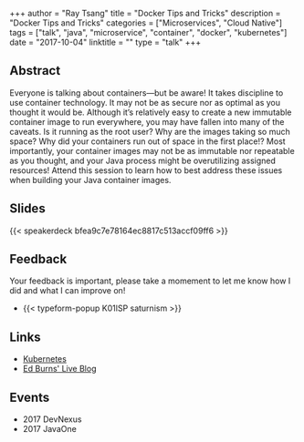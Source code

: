 +++
author = "Ray Tsang"
title = "Docker Tips and Tricks"
description = "Docker Tips and Tricks"
categories = ["Microservices", "Cloud Native"]
tags = ["talk", "java", "microservice", "container", "docker", "kubernetes"]
date = "2017-10-04"
linktitle = ""
type = "talk"
+++

## Abstract
Everyone is talking about containers—but be aware! It takes discipline to use container technology. It may not be as secure nor as optimal as you thought it would be. Although it’s relatively easy to create a new immutable container image to run everywhere, you may have fallen into many of the caveats. Is it running as the root user? Why are the images taking so much space? Why did your containers run out of space in the first place!? Most importantly, your container images may not be as immutable nor repeatable as you thought, and your Java process might be overutilizing assigned resources! Attend this session to learn how to best address these issues when building your Java container images.

## Slides
{{< speakerdeck bfea9c7e78164ec8817c513accf09ff6 >}}

## Feedback
Your feedback is important, please take a momement to let me know how I did and what I can improve on!

- {{< typeform-popup K01lSP saturnism >}}

## Links
- [Kubernetes](https://kubernetes.io)
- [Ed Burns' Live Blog](http://ridingthecrest.com/blog/2017/02/23/ray-tsang-docker-tips-notes.html)

## Events
- 2017 DevNexus
- 2017 JavaOne
